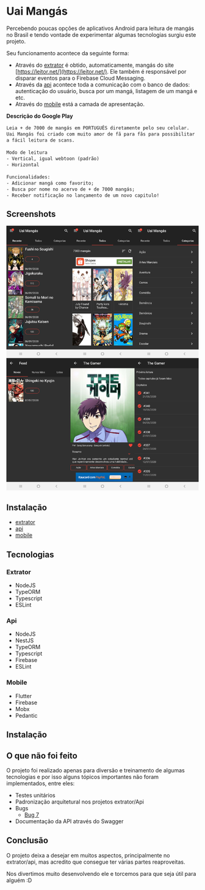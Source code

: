 
# Uai Mangás

Percebendo poucas opções de aplicativos Android para leitura de mangás no Brasil e tendo vontade de experimentar algumas tecnologias surgiu este projeto.

Seu funcionamento acontece da seguinte forma:
- Através do [extrator](https://github.com/unkapps/uai-mangas/tree/master/extrator) é obtido, automaticamente, mangás do site [https://leitor.net/](https://leitor.net/). Ele também é responsável por disparar eventos para o Firebase Cloud Messaging.
- Através da [api](https://github.com/unkapps/uai-mangas/tree/master/api) acontece toda a comunicação com o banco de dados: autenticação do usuário, busca por um mangá, listagem de um mangá e etc.
- Através do [mobile](https://github.com/unkapps/uai-mangas/tree/master/mobile) está a camada de apresentação.

**Descrição do Google Play**
```
Leia + de 7000 de mangás em PORTUGUÊS diretamente pelo seu celular.
Uai Mangás foi criado com muito amor de fã para fãs para possibilitar a fácil leitura de scans.

Modo de leitura
- Vertical, igual webtoon (padrão)
- Horizontal

Funcionalidades:
- Adicionar mangá como favorito;
- Busca por nome no acervo de + de 7000 mangás;
- Receber notificação no lançamento de um novo capitulo!
```

## Screenshots
![ss](https://github.com/unkapps/uai-mangas/blob/master/mobile/images_src/ss/multiple.jpg)

## Instalação
- [extrator](https://github.com/unkapps/uai-mangas/tree/master/extrator) 
- [api](https://github.com/unkapps/uai-mangas/tree/master/api) 
- [mobile](https://github.com/unkapps/uai-mangas/tree/master/mobile)

## Tecnologias

### Extrator
- NodeJS
- TypeORM
- Typescript
- ESLint

### Api
- NodeJS
- NestJS
- TypeORM
- Typescript
- Firebase
- ESLint

### Mobile
- Flutter
- Firebase
- Mobx
- Pedantic

## Instalação


## O que não foi feito

O projeto foi realizado apenas para diversão e treinamento de algumas tecnologias e por isso alguns tópicos importantes não foram implementados, entre eles:
- Testes unitários
- Padronização arquitetural nos projetos extrator/Api
- Bugs
	- [Bug  7](https://github.com/unkapps/uai-mangas/issues/7)
- Documentação da API através do Swagger

## Conclusão
O projeto deixa a desejar em muitos aspectos, principalmente no extrator/api, mas acredito que consegue ter várias partes reaproveitas.

Nos divertimos muito desenvolvendo ele e torcemos para que seja útil para alguém :D

